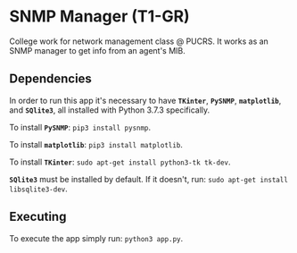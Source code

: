 # SNMP Manager (T1-GR)
College work for network management class @ PUCRS. It works as an SNMP manager to get info from an agent's MIB.

## Dependencies
In order to run this app it's necessary to have <strong>`TKinter`</strong>, <strong>`PySNMP`</strong>,
<strong>`matplotlib`</strong>, and <strong>`SQlite3`</strong>, all installed with Python 3.7.3 specifically.

To install <strong>`PySNMP`</strong>:
`pip3 install pysnmp`.

To install <strong>`matplotlib`</strong>:
`pip3 install matplotlib`.

To install <strong>`TKinter`</strong>:
`sudo apt-get install python3-tk tk-dev`.

<strong>`SQlite3`</strong> must be installed by default.
If it doesn't, run: `sudo apt-get install libsqlite3-dev`.

## Executing
To execute the app simply run: `python3 app.py`.
